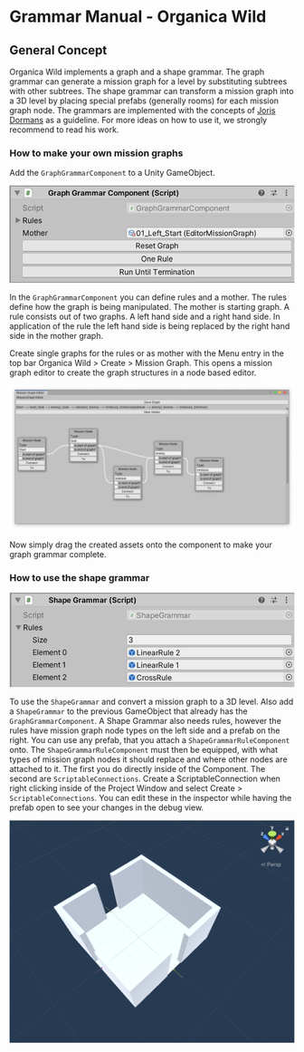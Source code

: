 # Grammar Manual - Organica Wild

## General Concept

Organica Wild implements a graph and a shape grammar.
The graph grammar can generate a mission graph for a level by substituting subtrees with other subtrees.
The shape grammar can transform a mission graph into a 3D level by placing special prefabs (generally rooms) for each mission graph node.
The grammars are implemented with the concepts of [Joris Dormans](https://dl.acm.org/doi/10.1145/1814256.1814257) as a guideline.
For more ideas on how to use it, we strongly recommend to read his work.

### How to make your own mission graphs

Add the `GraphGrammarComponent` to a Unity GameObject.

![graph grammar component](../../Images~/graph_grammar_component.png)

In the `GraphGrammarComponent` you can define rules and a mother.
The rules define how the graph is being manipulated. 
The mother is starting graph.
A rule consists out of two graphs. A left hand side and a right hand side. In application of the rule the left hand side is being replaced by the right hand side in the mother graph.

Create single graphs for the rules or as mother with the Menu entry in the top bar Organica Wild > Create > Mission Graph.
This opens a mission graph editor to create the graph structures in a node based editor.

![graph grammar component](../../Images~/graph_editor.png)

Now simply drag the created assets onto the component to make your graph grammar complete.

### How to use the shape grammar

![graph grammar component](../../Images~/shape_grammar.png)

To use the `ShapeGrammar` and convert a mission graph to a 3D level. Also add a `ShapeGrammar` to the previous GameObject that already has the `GraphGrammarComponent`.
A Shape Grammar also needs rules, however the rules have mission graph node types on the left side and a prefab on the right.
You can use any prefab, that you attach a `ShapeGrammarRuleComponent` onto.
The `ShapeGrammarRuleComponent` must then be equipped, with what types of mission graph nodes it should replace and where other nodes are attached to it.
The first you do directly inside of the Component.
The second are `ScriptableConnections`. 
Create a ScriptableConnection when right clicking inside of the Project Window and select Create > `ScriptableConnections`.
You can edit these in the inspector while having the prefab open to see your changes in the debug view.

![graph grammar component](../../Images~/shape_grammar_rule.png)
